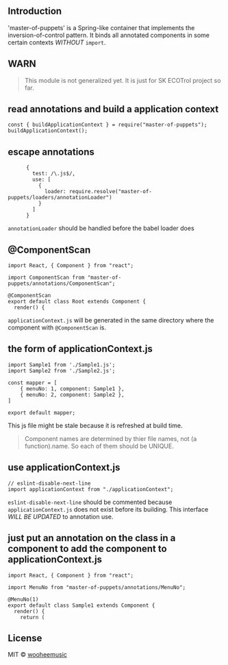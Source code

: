 ## Introduction

'master-of-puppets' is a Spring-like container that implements the inversion-of-control pattern. It binds all annotated components in some certain contexts _WITHOUT_ `import`.

## WARN

> This module is not generalized yet. It is just for SK ECOTrol project so far.

## read annotations and build a application context

```
const { buildApplicationContext } = require("master-of-puppets");
buildApplicationContext();
```

## escape annotations

```
      {
        test: /\.js$/,
        use: [
          {
            loader: require.resolve("master-of-puppets/loaders/annotationLoader")
          }
        ]
      }
```

`annotationLoader` should be handled before the babel loader does

## @ComponentScan

```
import React, { Component } from "react";

import ComponentScan from "master-of-puppets/annotations/ComponentScan";

@ComponentScan
export default class Root extends Component {
  render() {
```

`applicationContext.js` will be generated in the same directory where the component with `@ComponentScan` is.

## the form of applicationContext.js

```
import Sample1 from './Sample1.js';
import Sample2 from './Sample2.js';

const mapper = [
	{ menuNo: 1, component: Sample1 },
	{ menuNo: 2, component: Sample2 },
]

export default mapper;
```

This js file might be stale because it is refreshed at build time.

> Component names are determined by thier file names, not (a function).name. So each of them should be UNIQUE.

## use applicationContext.js

```
// eslint-disable-next-line
import applicationContext from "./applicationContext";
```

`eslint-disable-next-line` should be commented because `applicationContext.js` does not exist before its building. This interface _WILL BE UPDATED_ to annotation use.

## just put an annotation on the class in a component to add the component to applicationContext.js

```
import React, { Component } from "react";

import MenuNo from "master-of-puppets/annotations/MenuNo";

@MenuNo(1)
export default class Sample1 extends Component {
  render() {
    return (
```

## License

MIT © [wooheemusic](https://github.com/wooheemusic)
